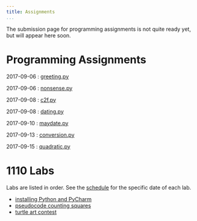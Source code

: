 ```yaml
---
title: Assignments
...
```


<!--
<div style="display:table; font-size:200%; margin: 1em auto; padding:1ex; box-shadow: 0 1px 10px rgba(0,0,0,.1); border: thin solid #eee; border-radius:1ex; background-image: linear-gradient(to bottom, #ffffff, #f2f2f2);">[Submit assignments here](https://archimedes.cs.virginia.edu/cs1110/)</div>
-->

The submission page for programming assignments is not quite ready yet, but will appear here soon.

# Programming Assignments

<style type="text/css">
dl dd {
  display: inline;
  margin: 0;
}
dl dd:after{
  display: block;
  content: '';
}
dl dt{
  display: inline-block;
  min-width: 6em;
}
</style>



2017-09-06 
:    [greeting.py](w01-greeting.html) 

2017-09-06 
:    [nonsense.py](w01-nonsense.html) 

2017-09-08 
:    [c2f.py](w01-c2f.html) 

2017-09-08 
:    [dating.py](w01-dating.html) 

2017-09-10 
:    [maydate.py](w02-maydate.html) 

2017-09-13 
:    [conversion.py](w02-conversion.html) 

2017-09-15 
:    [quadratic.py](w02-quadratic.html) 


<script>
var dts = document.getElementsByTagName('dt');
for(var i=0; i<dts.length; i+=1) {
    if (new Date(dts[i].innerHTML+' 10:00') < new Date('2017-09-10 09:56')) {
        dts[i].style.backgroundColor = '#e3e3e3';
        dts[i].nextElementSibling.style.backgroundColor = '#e3e3e3';
    }
}
</script>

# 1110 Labs

Labs are listed in order. See the [schedule](schedule.html) for the specific date of each lab.


-   [installing Python and PyCharm](lab01-installing.html)
-   [pseudocode counting squares](lab02-counting.html)
-   [turtle art contest](lab03-turtle.html)
